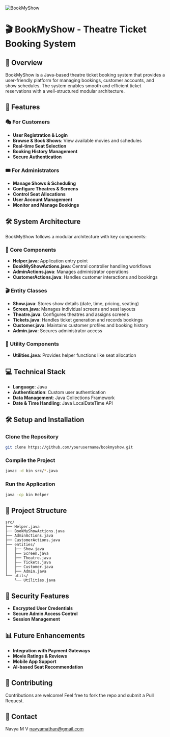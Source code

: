 ![BookMyShow](https://github.com/user-attachments/assets/fc0f6583-58ae-414d-bd74-6533b4256529)
# 🎬 BookMyShow - Theatre Ticket Booking System

## 📌 Overview
BookMyShow is a Java-based theatre ticket booking system that provides a user-friendly platform for managing bookings, customer accounts, and show schedules. The system enables smooth and efficient ticket reservations with a well-structured modular architecture.

## 🚀 Features

### 🎭 For Customers
- **User Registration & Login**
- **Browse & Book Shows**: View available movies and schedules
- **Real-time Seat Selection**
- **Booking History Management**
- **Secure Authentication**

### 🎟️ For Administrators
- **Manage Shows & Scheduling**
- **Configure Theatres & Screens**
- **Control Seat Allocations**
- **User Account Management**
- **Monitor and Manage Bookings**

## 🛠️ System Architecture
BookMyShow follows a modular architecture with key components:

### 🔑 Core Components
- **Helper.java**: Application entry point
- **BookMyShowActions.java**: Central controller handling workflows
- **AdminActions.java**: Manages administrator operations
- **CustomerActions.java**: Handles customer interactions and bookings

### 🎬 Entity Classes
- **Show.java**: Stores show details (date, time, pricing, seating)
- **Screen.java**: Manages individual screens and seat layouts
- **Theatre.java**: Configures theatres and assigns screens
- **Tickets.java**: Handles ticket generation and records bookings
- **Customer.java**: Maintains customer profiles and booking history
- **Admin.java**: Secures administrator access

### 🔧 Utility Components
- **Utilities.java**: Provides helper functions like seat allocation

## 💻 Technical Stack
- **Language**: Java
- **Authentication**: Custom user authentication
- **Data Management**: Java Collections Framework
- **Date & Time Handling**: Java LocalDateTime API

## 🛠️ Setup and Installation

### Clone the Repository
```bash
git clone https://github.com/yourusername/bookmyshow.git
```

### Compile the Project
```bash
javac -d bin src/*.java
```

### Run the Application
```bash
java -cp bin Helper
```

## 👤 Project Structure
```
src/
├── Helper.java
├── BookMyShowActions.java
├── AdminActions.java
├── CustomerActions.java
├── entities/
│   ├── Show.java
│   ├── Screen.java
│   ├── Theatre.java
│   ├── Tickets.java
│   ├── Customer.java
│   ├── Admin.java
└── utils/
    └── Utilities.java
```

## 🔐 Security Features
- **Encrypted User Credentials**
- **Secure Admin Access Control**
- **Session Management**

## 📊 Future Enhancements
- **Integration with Payment Gateways**
- **Movie Ratings & Reviews**
- **Mobile App Support**
- **AI-based Seat Recommendation**

## 🤝 Contributing
Contributions are welcome! Feel free to fork the repo and submit a Pull Request.

## 👥 Contact
Navya M V 
navyamathan@gmail.com
